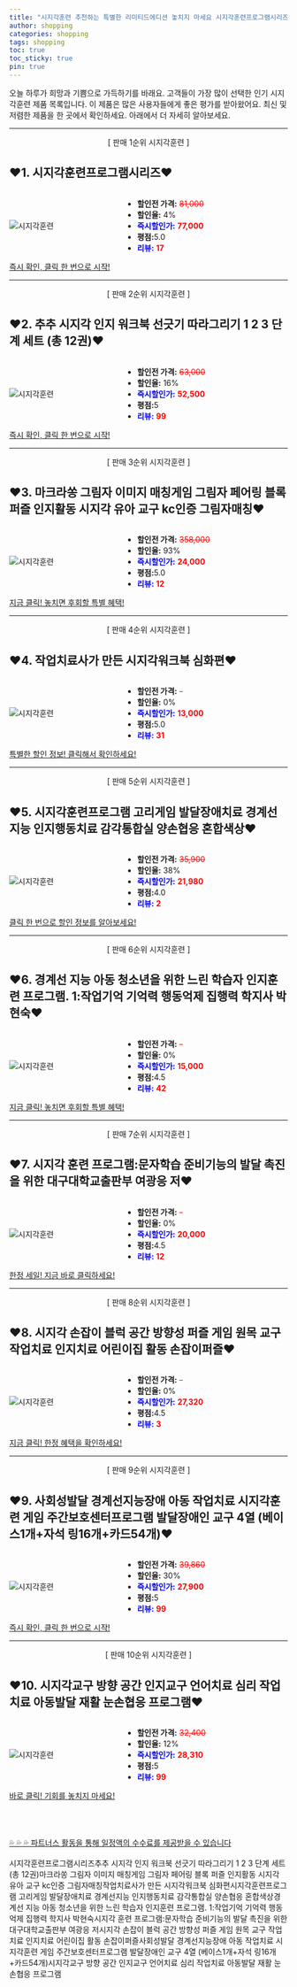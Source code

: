 ```yaml
---
title: "시지각훈련 추천하는 특별한 리미티드에디션 놓치지 마세요 시지각훈련프로그램시리즈"
author: shopping
categories: shopping
tags: shopping
toc: true
toc_sticky: true
pin: true
---
```

오늘 하루가 희망과 기쁨으로 가득하기를 바래요. 고객들이 가장 많이 선택한 인기 시지각훈련 제품 목록입니다. 이 제품은 많은 사용자들에게 좋은 평가를 받아왔어요. 최신 및 저렴한 제품을 한 곳에서 확인하세요. 아래에서 더 자세히 알아보세요.

---
<p class="toplist" style="margin: 0 auto; display: block; width: fit-content;">[ 판매 1순위 시지각훈련 ]</p>

<h2><strong>❤️1. 시지각훈련프로그램시리즈❤️</strong></h2>

<div style="display: flex; align-items: center;">
    <div style="flex: 0.4;">
        <img src="https://thumbnail8.coupangcdn.com/thumbnails/remote/230x230ex/image/vendor_inventory/a99b/2ce43b8a418ba86abf4995961725d962c7e0a41f60bf017a2dc838a5758c.jpg" alt="시지각훈련" style="max-width: 100%;">
    </div>
    <div style="flex: 0.6; margin-left: 10px;">
        <ul>
            <li><strong>할인전 가격:</strong> <del style="color: red;">81,000</del></li>
            <li><strong>할인율:</strong> 4%</li>
            <li><span style='color:blue'><strong>즉시할인가:</strong></span> <span style='color:red'><strong>77,000</strong></span></li>
            <li><strong>평점:</strong>5.0</li>
            <li><span style='color:blue'><strong>리뷰:</strong></span> <span style='color:red'><strong>17</strong></span></li>
        </ul>
    </div>
</div>
<div class="center">
    <a href="https://selin100587001.github.io?lptag=AF9450613&subid=githubio&pageKey=6610458350&traceid=V0-153&itemId=14987493668&vendorItemId=82210483386" class="myButton">
        즉시 확인, 클릭 한 번으로 시작!
    </a>
</div>


---
<p class="toplist" style="margin: 0 auto; display: block; width: fit-content;">[ 판매 2순위 시지각훈련 ]</p>

<h2><strong>❤️2. 추추 시지각 인지 워크북 선긋기 따라그리기 1 2 3 단계 세트 (총 12권)❤️</strong></h2>

<div style="display: flex; align-items: center;">
    <div style="flex: 0.4;">
        <img src="https://thumbnail7.coupangcdn.com/thumbnails/remote/230x230ex/image/vendor_inventory/48e0/13785d814ad9c0bba915010139ef4456ca710a0d948a7219a6842a54423b.png" alt="시지각훈련" style="max-width: 100%;">
    </div>
    <div style="flex: 0.6; margin-left: 10px;">
        <ul>
            <li><strong>할인전 가격:</strong> <del style="color: red;">63,000</del></li>
            <li><strong>할인율:</strong> 16%</li>
            <li><span style='color:blue'><strong>즉시할인가:</strong></span> <span style='color:red'><strong>52,500</strong></span></li>
            <li><strong>평점:</strong>5</li>
            <li><span style='color:blue'><strong>리뷰:</strong></span> <span style='color:red'><strong>99</strong></span></li>
        </ul>
    </div>
</div>
<div class="center">
    <a href="https://selin100587001.github.io?lptag=AF9450613&subid=githubio&pageKey=8206759912&traceid=V0-153&itemId=23543307357&vendorItemId=90569519246" class="myButton">
        즉시 확인, 클릭 한 번으로 시작!
    </a>
</div>


---
<p class="toplist" style="margin: 0 auto; display: block; width: fit-content;">[ 판매 3순위 시지각훈련 ]</p>

<h2><strong>❤️3. 마크라쏭 그림자 이미지 매칭게임 그림자 페어링 블록 퍼즐 인지활동 시지각 유아 교구 kc인증 그림자매칭❤️</strong></h2>

<div style="display: flex; align-items: center;">
    <div style="flex: 0.4;">
        <img src="https://thumbnail7.coupangcdn.com/thumbnails/remote/230x230ex/image/vendor_inventory/ea15/db556a76ce1889d7c4ef6dad2dabfa190ba455830610ad0615a149b89fd9.jpg" alt="시지각훈련" style="max-width: 100%;">
    </div>
    <div style="flex: 0.6; margin-left: 10px;">
        <ul>
            <li><strong>할인전 가격:</strong> <del style="color: red;">358,000</del></li>
            <li><strong>할인율:</strong> 93%</li>
            <li><span style='color:blue'><strong>즉시할인가:</strong></span> <span style='color:red'><strong>24,000</strong></span></li>
            <li><strong>평점:</strong>5.0</li>
            <li><span style='color:blue'><strong>리뷰:</strong></span> <span style='color:red'><strong>12</strong></span></li>
        </ul>
    </div>
</div>
<div class="center">
    <a href="https://selin100587001.github.io?lptag=AF9450613&subid=githubio&pageKey=7369854323&traceid=V0-153&itemId=19008908546&vendorItemId=86142531057" class="myButton">
        지금 클릭! 놓치면 후회할 특별 혜택!
    </a>
</div>


---
<p class="toplist" style="margin: 0 auto; display: block; width: fit-content;">[ 판매 4순위 시지각훈련 ]</p>

<h2><strong>❤️4. 작업치료사가 만든 시지각워크북 심화편❤️</strong></h2>

<div style="display: flex; align-items: center;">
    <div style="flex: 0.4;">
        <img src="https://thumbnail6.coupangcdn.com/thumbnails/remote/230x230ex/image/vendor_inventory/b9aa/e581925e414318b6005536f668fe64fe00a43a42f33ed2b44f6c98e86e54.jpg" alt="시지각훈련" style="max-width: 100%;">
    </div>
    <div style="flex: 0.6; margin-left: 10px;">
        <ul>
            <li><strong>할인전 가격:</strong> <del style="color: red;">-</del></li>
            <li><strong>할인율:</strong> 0%</li>
            <li><span style='color:blue'><strong>즉시할인가:</strong></span> <span style='color:red'><strong>13,000</strong></span></li>
            <li><strong>평점:</strong>5.0</li>
            <li><span style='color:blue'><strong>리뷰:</strong></span> <span style='color:red'><strong>31</strong></span></li>
        </ul>
    </div>
</div>
<div class="center">
    <a href="https://selin100587001.github.io?lptag=AF9450613&subid=githubio&pageKey=6610491328&traceid=V0-153&itemId=14987686359&vendorItemId=82210674523" class="myButton">
        특별한 할인 정보! 클릭해서 확인하세요!
    </a>
</div>


---
<p class="toplist" style="margin: 0 auto; display: block; width: fit-content;">[ 판매 5순위 시지각훈련 ]</p>

<h2><strong>❤️5. 시지각훈련프로그램 고리게임 발달장애치료 경계선지능 인지행동치료 감각통합실 양손협응 혼합색상❤️</strong></h2>

<div style="display: flex; align-items: center;">
    <div style="flex: 0.4;">
        <img src="https://thumbnail7.coupangcdn.com/thumbnails/remote/230x230ex/image/vendor_inventory/83ec/e1a64146e87862487bbcea1372630c4431991197b5e9c6e926ea1667e788.jpg" alt="시지각훈련" style="max-width: 100%;">
    </div>
    <div style="flex: 0.6; margin-left: 10px;">
        <ul>
            <li><strong>할인전 가격:</strong> <del style="color: red;">35,900</del></li>
            <li><strong>할인율:</strong> 38%</li>
            <li><span style='color:blue'><strong>즉시할인가:</strong></span> <span style='color:red'><strong>21,980</strong></span></li>
            <li><strong>평점:</strong>4.0</li>
            <li><span style='color:blue'><strong>리뷰:</strong></span> <span style='color:red'><strong>2</strong></span></li>
        </ul>
    </div>
</div>
<div class="center">
    <a href="https://selin100587001.github.io?lptag=AF9450613&subid=githubio&pageKey=6840463561&traceid=V0-153&itemId=16264583424&vendorItemId=83457402017" class="myButton">
        클릭 한 번으로 할인 정보를 알아보세요!
    </a>
</div>


---
<p class="toplist" style="margin: 0 auto; display: block; width: fit-content;">[ 판매 6순위 시지각훈련 ]</p>

<h2><strong>❤️6. 경계선 지능 아동 청소년을 위한 느린 학습자 인지훈련 프로그램. 1:작업기억 기억력 행동억제 집행력 학지사 박현숙❤️</strong></h2>

<div style="display: flex; align-items: center;">
    <div style="flex: 0.4;">
        <img src="https://thumbnail10.coupangcdn.com/thumbnails/remote/230x230ex/image/vendor_inventory/efac/6d378ddd3f997271d1662a5382fed5c403a8ece56fefce7a44397115c29b.jpg" alt="시지각훈련" style="max-width: 100%;">
    </div>
    <div style="flex: 0.6; margin-left: 10px;">
        <ul>
            <li><strong>할인전 가격:</strong> <del style="color: red;">-</del></li>
            <li><strong>할인율:</strong> 0%</li>
            <li><span style='color:blue'><strong>즉시할인가:</strong></span> <span style='color:red'><strong>15,000</strong></span></li>
            <li><strong>평점:</strong>4.5</li>
            <li><span style='color:blue'><strong>리뷰:</strong></span> <span style='color:red'><strong>42</strong></span></li>
        </ul>
    </div>
</div>
<div class="center">
    <a href="https://selin100587001.github.io?lptag=AF9450613&subid=githubio&pageKey=4530305462&traceid=V0-153&itemId=5471339555&vendorItemId=72771073991" class="myButton">
        지금 클릭! 놓치면 후회할 특별 혜택!
    </a>
</div>


---
<p class="toplist" style="margin: 0 auto; display: block; width: fit-content;">[ 판매 7순위 시지각훈련 ]</p>

<h2><strong>❤️7. 시지각 훈련 프로그램:문자학습 준비기능의 발달 촉진을 위한 대구대학교출판부 여광응 저❤️</strong></h2>

<div style="display: flex; align-items: center;">
    <div style="flex: 0.4;">
        <img src="https://thumbnail10.coupangcdn.com/thumbnails/remote/230x230ex/image/vendor_inventory/f4b4/8cfbb813775f40ad905d768569d8d4295e0dd77deeef56c88ece1a410919.jpg" alt="시지각훈련" style="max-width: 100%;">
    </div>
    <div style="flex: 0.6; margin-left: 10px;">
        <ul>
            <li><strong>할인전 가격:</strong> <del style="color: red;">-</del></li>
            <li><strong>할인율:</strong> 0%</li>
            <li><span style='color:blue'><strong>즉시할인가:</strong></span> <span style='color:red'><strong>20,000</strong></span></li>
            <li><strong>평점:</strong>4.5</li>
            <li><span style='color:blue'><strong>리뷰:</strong></span> <span style='color:red'><strong>12</strong></span></li>
        </ul>
    </div>
</div>
<div class="center">
    <a href="https://selin100587001.github.io?lptag=AF9450613&subid=githubio&pageKey=151016561&traceid=V0-153&itemId=436023058&vendorItemId=79236001482" class="myButton">
        한정 세일! 지금 바로 클릭하세요!
    </a>
</div>


---
<p class="toplist" style="margin: 0 auto; display: block; width: fit-content;">[ 판매 8순위 시지각훈련 ]</p>

<h2><strong>❤️8. 시지각 손잡이 블럭 공간 방향성 퍼즐 게임 원목 교구 작업치료 인지치료 어린이집 활동 손잡이퍼즐❤️</strong></h2>

<div style="display: flex; align-items: center;">
    <div style="flex: 0.4;">
        <img src="https://thumbnail6.coupangcdn.com/thumbnails/remote/230x230ex/image/vendor_inventory/1cd2/4256f4f481af106d74fcf8838c1770a139ae3618ec03ffb48b3f35615fff.jpg" alt="시지각훈련" style="max-width: 100%;">
    </div>
    <div style="flex: 0.6; margin-left: 10px;">
        <ul>
            <li><strong>할인전 가격:</strong> <del style="color: red;">-</del></li>
            <li><strong>할인율:</strong> 0%</li>
            <li><span style='color:blue'><strong>즉시할인가:</strong></span> <span style='color:red'><strong>27,320</strong></span></li>
            <li><strong>평점:</strong>4.5</li>
            <li><span style='color:blue'><strong>리뷰:</strong></span> <span style='color:red'><strong>3</strong></span></li>
        </ul>
    </div>
</div>
<div class="center">
    <a href="https://selin100587001.github.io?lptag=AF9450613&subid=githubio&pageKey=6229535669&traceid=V0-153&itemId=12511359911&vendorItemId=90398537748" class="myButton">
        지금 클릭! 한정 혜택을 확인하세요!
    </a>
</div>


---
<p class="toplist" style="margin: 0 auto; display: block; width: fit-content;">[ 판매 9순위 시지각훈련 ]</p>

<h2><strong>❤️9. 사회성발달 경계선지능장애 아동 작업치료 시지각훈련 게임 주간보호센터프로그램 발달장애인 교구 4열 (베이스1개+자석 링16개+카드54개)❤️</strong></h2>

<div style="display: flex; align-items: center;">
    <div style="flex: 0.4;">
        <img src="https://thumbnail6.coupangcdn.com/thumbnails/remote/230x230ex/image/vendor_inventory/39f0/5b6688c8ce823f435b02a18d49b6df6b024a65b81c67d17a82edec196daa.jpg" alt="시지각훈련" style="max-width: 100%;">
    </div>
    <div style="flex: 0.6; margin-left: 10px;">
        <ul>
            <li><strong>할인전 가격:</strong> <del style="color: red;">39,860</del></li>
            <li><strong>할인율:</strong> 30%</li>
            <li><span style='color:blue'><strong>즉시할인가:</strong></span> <span style='color:red'><strong>27,900</strong></span></li>
            <li><strong>평점:</strong>5</li>
            <li><span style='color:blue'><strong>리뷰:</strong></span> <span style='color:red'><strong>99</strong></span></li>
        </ul>
    </div>
</div>
<div class="center">
    <a href="https://selin100587001.github.io?lptag=AF9450613&subid=githubio&pageKey=7823209489&traceid=V0-153&itemId=21255899526&vendorItemId=88316356000" class="myButton">
        즉시 확인, 클릭 한 번으로 시작!
    </a>
</div>


---
<p class="toplist" style="margin: 0 auto; display: block; width: fit-content;">[ 판매 10순위 시지각훈련 ]</p>

<h2><strong>❤️10. 시지각교구 방향 공간 인지교구 언어치료 심리 작업치료 아동발달 재활 눈손협응 프로그램❤️</strong></h2>

<div style="display: flex; align-items: center;">
    <div style="flex: 0.4;">
        <img src="https://thumbnail6.coupangcdn.com/thumbnails/remote/230x230ex/image/vendor_inventory/ccbc/24b9a82c46a8f5a407d5ec8cce12f3e6180befc3198084a99b7f9930686c.jpg" alt="시지각훈련" style="max-width: 100%;">
    </div>
    <div style="flex: 0.6; margin-left: 10px;">
        <ul>
            <li><strong>할인전 가격:</strong> <del style="color: red;">32,400</del></li>
            <li><strong>할인율:</strong> 12%</li>
            <li><span style='color:blue'><strong>즉시할인가:</strong></span> <span style='color:red'><strong>28,310</strong></span></li>
            <li><strong>평점:</strong>5</li>
            <li><span style='color:blue'><strong>리뷰:</strong></span> <span style='color:red'><strong>99</strong></span></li>
        </ul>
    </div>
</div>
<div class="center">
    <a href="https://selin100587001.github.io?lptag=AF9450613&subid=githubio&pageKey=7771482347&traceid=V0-153&itemId=20981860993&vendorItemId=88046648547" class="myButton">
        바로 클릭! 기회를 놓치지 마세요!
    </a>
</div>

<br><br><br>[💦 💦 💦 파트너스 활동을 통해 일정액의 수수료를 제공받을 수 있습니다](https://link.coupang.com/a/bcpT2c)<br><br>시지각훈련프로그램시리즈추추 시지각 인지 워크북 선긋기 따라그리기 1 2 3 단계 세트 (총 12권)마크라쏭 그림자 이미지 매칭게임 그림자 페어링 블록 퍼즐 인지활동 시지각 유아 교구 kc인증 그림자매칭작업치료사가 만든 시지각워크북 심화편시지각훈련프로그램 고리게임 발달장애치료 경계선지능 인지행동치료 감각통합실 양손협응 혼합색상경계선 지능 아동 청소년을 위한 느린 학습자 인지훈련 프로그램. 1:작업기억 기억력 행동억제 집행력 학지사 박현숙시지각 훈련 프로그램:문자학습 준비기능의 발달 촉진을 위한 대구대학교출판부 여광응 저시지각 손잡이 블럭 공간 방향성 퍼즐 게임 원목 교구 작업치료 인지치료 어린이집 활동 손잡이퍼즐사회성발달 경계선지능장애 아동 작업치료 시지각훈련 게임 주간보호센터프로그램 발달장애인 교구 4열 (베이스1개+자석 링16개+카드54개)시지각교구 방향 공간 인지교구 언어치료 심리 작업치료 아동발달 재활 눈손협응 프로그램